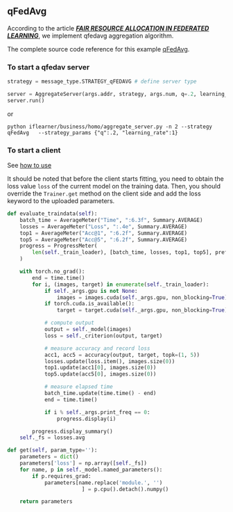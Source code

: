 ## qFedAvg
According to the article [***FAIR RESOURCE ALLOCATION IN FEDERATED LEARNING***](https://openreview.net/pdf?id=ByexElSYDr), we implement qfedavg aggregation algorithm.

The complete source code 
reference for this example [qFedAvg](https://git.iflytek.com/TURING/iflearner/-/tree/master/examples/homo/qFedAvg).
### To start a qfedav server

```python
strategy = message_type.STRATEGY_qFEDAVG # define server type

server = AggregateServer(args.addr, strategy, args.num, q=.2, learning_rate = 1)
server.run()
```
or
```shell
python iflearner/business/homo/aggregate_server.py -n 2 --strategy qFedAvg   --strategy_params {"q":.2, "learning_rate":1}
```

### To start a client

See [how to use](../../api/api_reference.md)

It should be noted that before the client starts fitting, you need to obtain the loss value `loss` of the current model on the training data. Then, you should override the `Trainer.get` method on the client side and add the loss keyword to the uploaded parameters.

```python
def evaluate_traindata(self):
    batch_time = AverageMeter("Time", ":6.3f", Summary.AVERAGE)
    losses = AverageMeter("Loss", ":.4e", Summary.AVERAGE)
    top1 = AverageMeter("Acc@1", ":6.2f", Summary.AVERAGE)
    top5 = AverageMeter("Acc@5", ":6.2f", Summary.AVERAGE)
    progress = ProgressMeter(
        len(self._train_loader), [batch_time, losses, top1, top5], prefix="Test on training data: "
    )

    with torch.no_grad():
        end = time.time()
        for i, (images, target) in enumerate(self._train_loader):
            if self._args.gpu is not None:
                images = images.cuda(self._args.gpu, non_blocking=True)
            if torch.cuda.is_available():
                target = target.cuda(self._args.gpu, non_blocking=True)

            # compute output
            output = self._model(images)
            loss = self._criterion(output, target)

            # measure accuracy and record loss
            acc1, acc5 = accuracy(output, target, topk=(1, 5))
            losses.update(loss.item(), images.size(0))
            top1.update(acc1[0], images.size(0))
            top5.update(acc5[0], images.size(0))

            # measure elapsed time
            batch_time.update(time.time() - end)
            end = time.time()

            if i % self._args.print_freq == 0:
                progress.display(i)

        progress.display_summary()
    self._fs = losses.avg

def get(self, param_type=''):
    parameters = dict()
    parameters['loss'] = np.array([self._fs])
    for name, p in self._model.named_parameters():
        if p.requires_grad:
            parameters[name.replace('module.', '')
                        ] = p.cpu().detach().numpy()

    return parameters
```

